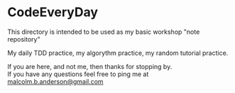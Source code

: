 # CodeEveryDay

This directory is intended to be used as my basic workshop "note repository"

My daily TDD practice, my algorythm practice, my random tutorial practice.

If you are here, and not me, then thanks for stopping by.  
If you have any questions feel free to ping me at malcolm.b.anderson@gmail.com